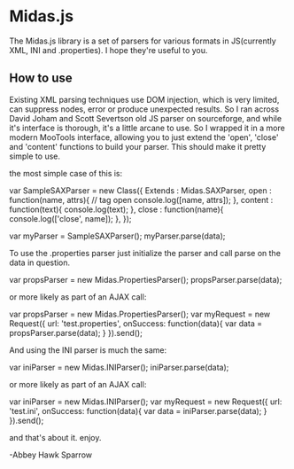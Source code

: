 Midas.js
===========

The Midas.js library is a set of parsers for various formats in JS(currently XML, INI and .properties). I hope they're useful to you.

How to use
----------

Existing XML parsing techniques use DOM injection, which is very limited, can suppress nodes, error or produce unexpected results. So I ran across David Joham and Scott Severtson old JS parser on sourceforge, and while it's interface is thorough, it's a little arcane to use. So I wrapped it in a more modern MooTools interface, allowing you to just extend the 'open', 'close' and 'content' functions to build your parser. This should make it pretty simple to use.

the most simple case of this is:

var SampleSAXParser = new Class({
    Extends : Midas.SAXParser,
    open : function(name, attrs){ // tag open
        console.log([name, attrs]);
    },
    content : function(text){ 
        console.log(text);
    },
    close : function(name){
        console.log(['close', name]);
    },
});

var myParser = SampleSAXParser();
myParser.parse(data);

To use the .properties parser just initialize the parser and call parse on the data in question.

var propsParser = new Midas.PropertiesParser();
propsParser.parse(data);

or more likely as part of an AJAX call:

var propsParser = new Midas.PropertiesParser();
var myRequest = new Request({
    url: 'test.properties',
    onSuccess: function(data){
        var data = propsParser.parse(data);
    }
}).send();

And using the INI parser is much the same:

var iniParser = new Midas.INIParser();
iniParser.parse(data);

or more likely as part of an AJAX call:

var iniParser = new Midas.INIParser();
var myRequest = new Request({
    url: 'test.ini',
    onSuccess: function(data){
        var data = iniParser.parse(data);
    }
}).send();

and that's about it. enjoy.

-Abbey Hawk Sparrow
